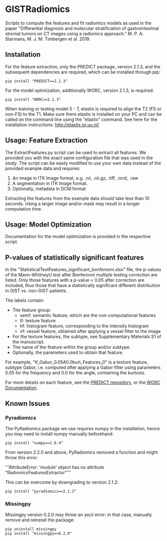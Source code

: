 # GISTRadiomics
Scripts to compute the features and fit radiomics models as used in the paper "Differential diagnosis and molecular stratification of gastrointestinal stromal tumors on CT images using a radiomics approach." M. P. A. Starmans, M. J. M. Timbergen  et al. 2019.

## Installation
For the feature extraction, only the PREDICT package, version 2.1.3,
and the subsequent dependencies are required, which can be installed through pip:

    pip install "PREDICT==2.1.3"

For the model optimization, additionally WORC, version 2.1.3, is required:

    pip install "WORC==2.1.3"

When training or testing model 5 - 7, elastix is required to align the T2 (FS or non-FS)
to the T1. Make sure there elastix is installed on your PC and can be called on
the command line using the "elastix" command. See here for the installation
instructions: http://elastix.isi.uu.nl/

## Usage: Feature Extraction
The ExtractFeatures.py script can be used to extract all features. We provided
you with the exact same configuration file that was used in the study. The
script can be easily modified to use your own data instead of the
provided example data and requires:

1. An image in ITK Image format, e.g. .nii, .nii.gz, .tiff, .nrrd, .raw
2. A segmentation in ITK Image format.
3. Optionally, metadata in DCM format

Extracting the features from the example data should take less than 10 seconds.
Using a larger image and/or mask may result in a longer computation time.

## Usage: Model Optimization
Documentation for the model optimization is provided in the respective script.

## P-values of statistically significant features
In the "StatisticalTestFeatures_significant_bonferonni.xlsx" file, the p-values
of the Mann-WhitneyU test after Bonferonni multiple testing correction are listed.
Only those features with a p-value < 0.05 after correction are included, thus those
that have a statistically significant different distribution in GIST vs. non-GIST
patients.

The labels contain:
- The feature group:
    - semf: semantic feature, which are the non-computational features
    - tf: texture feature
    - hf: histogram feature, corresponding to the intensity histogram
    - vf: vessel feature, obtained after applying a vessel filter to the image
- For the texture features, the subtype, see Supplementary Materials S1 of the manuscript.
- The name of the feature within the group and/or subtype.
- Optionally, the parameters used to obtain that feature.

For example, "tf_Gabor_0.05A0.0kurt_Features_0" is a texture feature,
subtype Gabor, i.e. computed after applying a Gabor filter using parameters
0.05 for the frequency and 0.0 for the angle, containing the kurtosis.

For more details on each feature, see the [PREDICT repository](https://github.com/Svdvoort/PREDICTFastr),
or the [WORC Documentation](https://worc.readthedocs.io/en/latest/static/configuration.html#imagefeatures).

## Known Issues

### Pyradiomics
The PyRadiomics package we use requires numpy in the installation, hence
you may need to install numpy manually beforehand:

    pip install "numpy==1.6.4"

From version 2.2.0 and above, PyRadiomics removed a function and might throw
this error:

'''AttributeError: 'module' object has no attribute "RadiomicsFeaturesExtractor"'''

This can be overcome by downgrading to version 2.1.2:

    pip install "pyradiomics==2.1.2"

### Missingpy
Missingpy version 0.2.0 may throw an ascii error: in that case, manually
remove and reinstall the package:

    pip uninstall missingpy
    pip install "missingpy==0.2.0"
